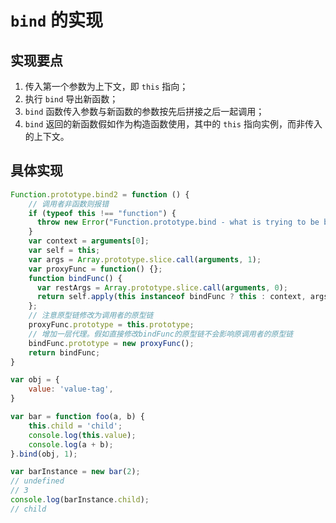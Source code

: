# `bind` 的实现

## 实现要点
1. 传入第一个参数为上下文，即 `this` 指向；
2. 执行 `bind` 导出新函数；
3. `bind` 函数传入参数与新函数的参数按先后拼接之后一起调用；
4. `bind` 返回的新函数假如作为构造函数使用，其中的 `this` 指向实例，而非传入的上下文。

## 具体实现
```js
Function.prototype.bind2 = function () {
    // 调用者非函数则报错
    if (typeof this !== "function") {
      throw new Error("Function.prototype.bind - what is trying to be bound is not callable");
    }  
    var context = arguments[0];
    var self = this;
    var args = Array.prototype.slice.call(arguments, 1);
    var proxyFunc = function() {};
    function bindFunc() {
      var restArgs = Array.prototype.slice.call(arguments, 0);
      return self.apply(this instanceof bindFunc ? this : context, args.concat(restArgs));
    };
    // 注意原型链修改为调用者的原型链
    proxyFunc.prototype = this.prototype;
    // 增加一层代理。假如直接修改bindFunc的原型链不会影响原调用者的原型链
    bindFunc.prototype = new proxyFunc();
    return bindFunc;
}

var obj = {
    value: 'value-tag',
}

var bar = function foo(a, b) {
    this.child = 'child';
    console.log(this.value);
    console.log(a + b);
}.bind(obj, 1);

var barInstance = new bar(2);
// undefined
// 3
console.log(barInstance.child);
// child
```